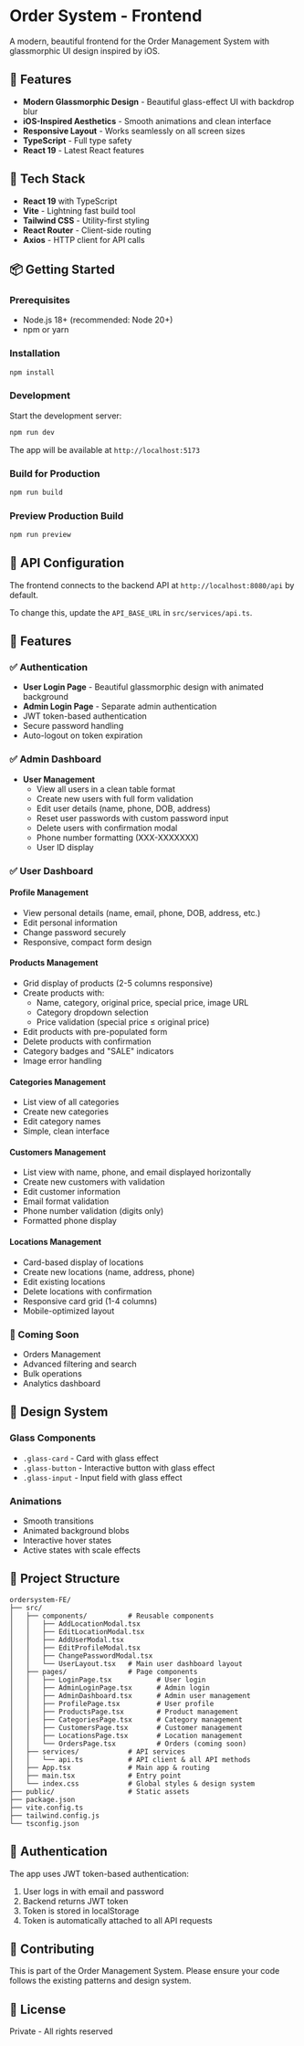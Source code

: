 # Order System - Frontend

A modern, beautiful frontend for the Order Management System with glassmorphic UI design inspired by iOS.

## 🎨 Features

- **Modern Glassmorphic Design** - Beautiful glass-effect UI with backdrop blur
- **iOS-Inspired Aesthetics** - Smooth animations and clean interface
- **Responsive Layout** - Works seamlessly on all screen sizes
- **TypeScript** - Full type safety
- **React 19** - Latest React features

## 🚀 Tech Stack

- **React 19** with TypeScript
- **Vite** - Lightning fast build tool
- **Tailwind CSS** - Utility-first styling
- **React Router** - Client-side routing
- **Axios** - HTTP client for API calls

## 📦 Getting Started

### Prerequisites

- Node.js 18+ (recommended: Node 20+)
- npm or yarn

### Installation

```bash
npm install
```

### Development

Start the development server:

```bash
npm run dev
```

The app will be available at `http://localhost:5173`

### Build for Production

```bash
npm run build
```

### Preview Production Build

```bash
npm run preview
```

## 🔗 API Configuration

The frontend connects to the backend API at `http://localhost:8080/api` by default.

To change this, update the `API_BASE_URL` in `src/services/api.ts`.

## 🎯 Features

### ✅ Authentication
- **User Login Page** - Beautiful glassmorphic design with animated background
- **Admin Login Page** - Separate admin authentication
- JWT token-based authentication
- Secure password handling
- Auto-logout on token expiration

### ✅ Admin Dashboard
- **User Management**
  - View all users in a clean table format
  - Create new users with full form validation
  - Edit user details (name, phone, DOB, address)
  - Reset user passwords with custom password input
  - Delete users with confirmation modal
  - Phone number formatting (XXX-XXXXXXX)
  - User ID display

### ✅ User Dashboard

#### Profile Management
- View personal details (name, email, phone, DOB, address, etc.)
- Edit personal information
- Change password securely
- Responsive, compact form design

#### Products Management
- Grid display of products (2-5 columns responsive)
- Create products with:
  - Name, category, original price, special price, image URL
  - Category dropdown selection
  - Price validation (special price ≤ original price)
- Edit products with pre-populated form
- Delete products with confirmation
- Category badges and "SALE" indicators
- Image error handling

#### Categories Management
- List view of all categories
- Create new categories
- Edit category names
- Simple, clean interface

#### Customers Management
- List view with name, phone, and email displayed horizontally
- Create new customers with validation
- Edit customer information
- Email format validation
- Phone number validation (digits only)
- Formatted phone display

#### Locations Management
- Card-based display of locations
- Create new locations (name, address, phone)
- Edit existing locations
- Delete locations with confirmation
- Responsive card grid (1-4 columns)
- Mobile-optimized layout

### 🚧 Coming Soon
- Orders Management
- Advanced filtering and search
- Bulk operations
- Analytics dashboard

## 🎨 Design System

### Glass Components

- `.glass-card` - Card with glass effect
- `.glass-button` - Interactive button with glass effect
- `.glass-input` - Input field with glass effect

### Animations

- Smooth transitions
- Animated background blobs
- Interactive hover states
- Active states with scale effects

## 📁 Project Structure

```
ordersystem-FE/
├── src/
│   ├── components/          # Reusable components
│   │   ├── AddLocationModal.tsx
│   │   ├── EditLocationModal.tsx
│   │   ├── AddUserModal.tsx
│   │   ├── EditProfileModal.tsx
│   │   ├── ChangePasswordModal.tsx
│   │   └── UserLayout.tsx   # Main user dashboard layout
│   ├── pages/               # Page components
│   │   ├── LoginPage.tsx           # User login
│   │   ├── AdminLoginPage.tsx      # Admin login
│   │   ├── AdminDashboard.tsx      # Admin user management
│   │   ├── ProfilePage.tsx         # User profile
│   │   ├── ProductsPage.tsx        # Product management
│   │   ├── CategoriesPage.tsx      # Category management
│   │   ├── CustomersPage.tsx       # Customer management
│   │   ├── LocationsPage.tsx       # Location management
│   │   └── OrdersPage.tsx          # Orders (coming soon)
│   ├── services/            # API services
│   │   └── api.ts           # API client & all API methods
│   ├── App.tsx              # Main app & routing
│   ├── main.tsx             # Entry point
│   └── index.css            # Global styles & design system
├── public/                  # Static assets
├── package.json
├── vite.config.ts
├── tailwind.config.js
└── tsconfig.json
```

## 🔐 Authentication

The app uses JWT token-based authentication:

1. User logs in with email and password
2. Backend returns JWT token
3. Token is stored in localStorage
4. Token is automatically attached to all API requests

## 🤝 Contributing

This is part of the Order Management System. Please ensure your code follows the existing patterns and design system.

## 📄 License

Private - All rights reserved
